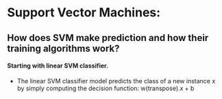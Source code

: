 # Support Vector Machines:

## How does SVM make prediction and how their training algorithms work?

#### Starting with linear SVM classifier.
- The linear SVM classifier model predicts the class of a new instance x by simply computing the decision function: w(transpose).x + b 
